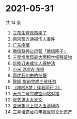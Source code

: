 # 2021-05-31

共 14 条

<!-- BEGIN -->
<!-- 最后更新时间 Mon May 31 2021 22:02:14 GMT+0800 (China Standard Time) -->

1. [三孩生育政策来了](https://www.zhihu.com/search?q=三孩政策)
2. [南京警方通报伤人事件](https://www.zhihu.com/search?q=南京新街口)
3. [广东疫情](https://www.zhihu.com/search?q=广东疫情)
4. [微信将停止运营「微信圈子」](https://www.zhihu.com/search?q=微信圈子)
5. [三星堆发现最大面积丝绸残留物](https://www.zhihu.com/search?q=三星堆)
6. [新修订未成年人保护法](https://www.zhihu.com/search?q=未成年人保护法)
7. [小米 200W 充电](https://www.zhihu.com/search?q=小米电池)
8. [声优石川由依结婚](https://www.zhihu.com/search?q=日本声优)
9. [陈婷 提前完成三孩任务](https://www.zhihu.com/search?q=张艺谋太太)
10. [《哆啦A梦：伴我同行 2》](https://www.zhihu.com/search?q=哆啦A梦：伴我同行2)
11. [天舟二号完成空间站对接](https://www.zhihu.com/search?q=天舟二号)
12. [张艺谋太太发文](https://www.zhihu.com/search?q=张艺谋太太)
13. [亚洲象北上进入玉溪境内](https://www.zhihu.com/search?q=亚洲象)
14. [三星堆遗址将申报世界文化遗产](https://www.zhihu.com/search?q=三星堆)

<!-- END -->
